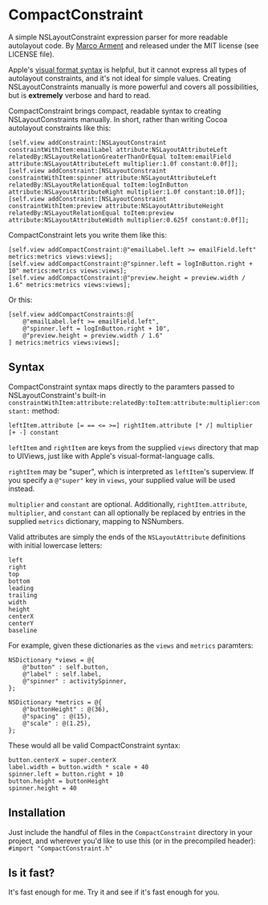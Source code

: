 CompactConstraint
=================

A simple NSLayoutConstraint expression parser for more readable autolayout code. By [Marco Arment](http://www.marco.org/) and released under the MIT license (see LICENSE file).

Apple's [visual format syntax](https://developer.apple.com/library/ios/documentation/userexperience/conceptual/AutolayoutPG/VisualFormatLanguage/VisualFormatLanguage.html) is helpful, but it cannot express all types of autolayout constraints, and it's not ideal for simple values. Creating NSLayoutConstraints manually is more powerful and covers all possibilities, but is __extremely__ verbose and hard to read.

CompactConstraint brings compact, readable syntax to creating NSLayoutConstraints manually. In short, rather than writing Cocoa autolayout constraints like this:

```obj-c
[self.view addConstraint:[NSLayoutConstraint constraintWithItem:emailLabel attribute:NSLayoutAttributeLeft relatedBy:NSLayoutRelationGreaterThanOrEqual toItem:emailField attribute:NSLayoutAttributeLeft multiplier:1.0f constant:0.0f]];
[self.view addConstraint:[NSLayoutConstraint constraintWithItem:spinner attribute:NSLayoutAttributeLeft relatedBy:NSLayoutRelationEqual toItem:logInButton attribute:NSLayoutAttributeRight multiplier:1.0f constant:10.0f]];
[self.view addConstraint:[NSLayoutConstraint constraintWithItem:preview attribute:NSLayoutAttributeHeight relatedBy:NSLayoutRelationEqual toItem:preview attribute:NSLayoutAttributeWidth multiplier:0.625f constant:0.0f]];
```

CompactConstraint lets you write them like this:

```obj-c
[self.view addCompactConstraint:@"emailLabel.left >= emailField.left" metrics:metrics views:views];
[self.view addCompactConstraint:@"spinner.left = logInButton.right + 10" metrics:metrics views:views];
[self.view addCompactConstraint:@"preview.height = preview.width / 1.6" metrics:metrics views:views];
```

Or this:

```obj-c
[self.view addCompactConstraints:@[
    @"emailLabel.left >= emailField.left",
    @"spinner.left = logInButton.right + 10",
    @"preview.height = preview.width / 1.6"
] metrics:metrics views:views];
```

## Syntax

CompactConstraint syntax maps directly to the paramters passed to NSLayoutConstraint's built-in `constraintWithItem:attribute:relatedBy:toItem:attribute:multiplier:constant:` method:

    leftItem.attribute [= == <= >=] rightItem.attribute [* /] multiplier [+ -] constant

`leftItem` and `rightItem` are keys from the supplied `views` directory that map to UIViews, just like with Apple's visual-format-language calls.

`rightItem` may be "super", which is interpreted as `leftItem`'s superview. If you specify a `@"super"` key in `views`, your supplied value will be used instead.

`multiplier` and `constant` are optional. Additionally, `rightItem.attribute`, `multiplier`, and `constant` can all optionally be replaced by entries in the supplied `metrics` dictionary, mapping to NSNumbers.

Valid attributes are simply the ends of the `NSLayoutAttribute` definitions with initial lowercase letters:

```
left
right
top
bottom
leading
trailing
width
height
centerX
centerY
baseline
```

For example, given these dictionaries as the `views` and `metrics` paramters:

```obj-c
NSDictionary *views = @{
    @"button" : self.button,
    @"label" : self.label,
    @"spinner" : activitySpinner,
};

NSDictionary *metrics = @{
    @"buttonHeight" : @(36),
    @"spacing" : @(15),
    @"scale" : @(1.25),
};
```

These would all be valid CompactConstraint syntax:

```
button.centerX = super.centerX
label.width = button.width * scale + 40
spinner.left = button.right + 10
button.height = buttonHeight
spinner.height = 40
```

## Installation

Just include the handful of files in the `CompactConstraint` directory in your project, and wherever you'd like to use this (or in the precompiled header): `#import "CompactConstraint.h"`

## Is it fast?

It's fast enough for me. Try it and see if it's fast enough for you.

